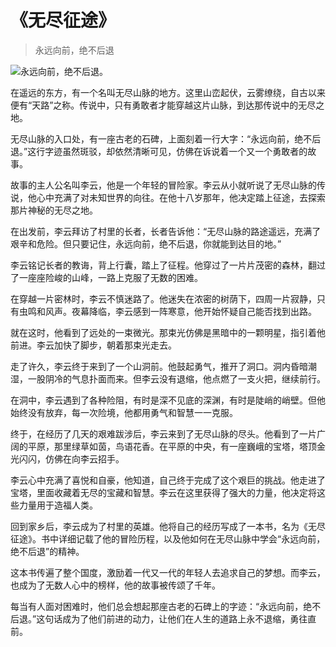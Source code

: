 # 《无尽征途》
> 永远向前，绝不后退


![永远向前，绝不后退。](/images/5ab625a25a1548ae87cbb827e4f89013.jpg)

在遥远的东方，有一个名叫无尽山脉的地方。这里山峦起伏，云雾缭绕，自古以来便有“天路”之称。传说中，只有勇敢者才能穿越这片山脉，到达那传说中的无尽之地。

无尽山脉的入口处，有一座古老的石碑，上面刻着一行大字：“永远向前，绝不后退。”这行字迹虽然斑驳，却依然清晰可见，仿佛在诉说着一个又一个勇敢者的故事。

故事的主人公名叫李云，他是一个年轻的冒险家。李云从小就听说了无尽山脉的传说，他心中充满了对未知世界的向往。在他十八岁那年，他决定踏上征途，去探索那片神秘的无尽之地。

在出发前，李云拜访了村里的长者，长者告诉他：“无尽山脉的路途遥远，充满了艰辛和危险。但只要记住，永远向前，绝不后退，你就能到达目的地。”

李云铭记长者的教诲，背上行囊，踏上了征程。他穿过了一片片茂密的森林，翻过了一座座险峻的山峰，一路上克服了无数的困难。

在穿越一片密林时，李云不慎迷路了。他迷失在浓密的树荫下，四周一片寂静，只有虫鸣和风声。夜幕降临，李云感到一阵寒意，他开始怀疑自己能否找到出路。

就在这时，他看到了远处的一束微光。那束光仿佛是黑暗中的一颗明星，指引着他前进。李云加快了脚步，朝着那束光走去。

走了许久，李云终于来到了一个山洞前。他鼓起勇气，推开了洞口。洞内昏暗潮湿，一股阴冷的气息扑面而来。但李云没有退缩，他点燃了一支火把，继续前行。

在洞中，李云遇到了各种险阻，有时是深不见底的深渊，有时是陡峭的峭壁。但他始终没有放弃，每一次险境，他都用勇气和智慧一一克服。

终于，在经历了几天的艰难跋涉后，李云来到了无尽山脉的尽头。他看到了一片广阔的平原，那里绿草如茵，鸟语花香。在平原的中央，有一座巍峨的宝塔，塔顶金光闪闪，仿佛在向李云招手。

李云心中充满了喜悦和自豪，他知道，自己终于完成了这个艰巨的挑战。他走进了宝塔，里面收藏着无尽的宝藏和智慧。李云在这里获得了强大的力量，他决定将这些力量用于造福人类。

回到家乡后，李云成为了村里的英雄。他将自己的经历写成了一本书，名为《无尽征途》。书中详细记载了他的冒险历程，以及他如何在无尽山脉中学会“永远向前，绝不后退”的精神。

这本书传遍了整个国度，激励着一代又一代的年轻人去追求自己的梦想。而李云，也成为了无数人心中的榜样，他的故事被传颂了千年。

每当有人面对困难时，他们总会想起那座古老的石碑上的字迹：“永远向前，绝不后退。”这句话成为了他们前进的动力，让他们在人生的道路上永不退缩，勇往直前。